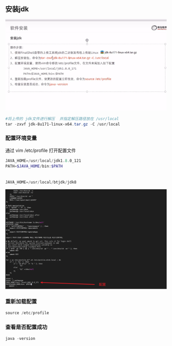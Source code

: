 ## 安装jdk

![](img/Snipaste_2023-04-04_11-19-45.png)

```powershell
#将上传的 jdk文件进行解压  并指定解压路径放在 /usr/local
tar -zxvf jdk-8u171-linux-x64.tar.gz -C /usr/local 
```



### 配置环境变量 

通过 vim /etc/profile 打开配置文件

```powershell
JAVA_HOME=/usr/local/jdk1.8.0_121
PATH=$JAVA_HOME/bin:$PATH


JAVA_HOME=/usr/local/btjdk/jdk8


```

![](img/Snipaste_2023-04-04_11-25-40.png)

### 重新加载配置

```powershell
source /etc/profile
```

### 查看是否配置成功

```powershell
java -version 
```

